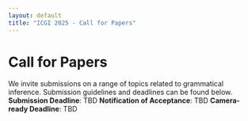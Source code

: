 ```yaml
---
layout: default
title: "ICGI 2025 - Call for Papers"
---
```


# Call for Papers
We invite submissions on a range of topics related to grammatical inference. Submission guidelines and deadlines can be found below.
 **Submission Deadline**: TBD
 **Notification of Acceptance**: TBD
 **Camera-ready Deadline**: TBD